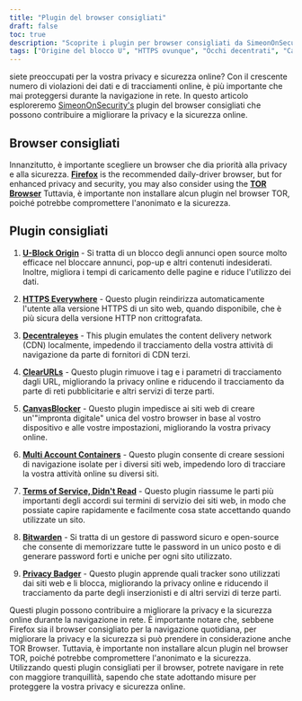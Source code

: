 ```yaml
---
title: "Plugin del browser consigliati"
draft: false
toc: true
description: "Scoprite i plugin per browser consigliati da SimeonOnSecurity per migliorare la vostra esperienza di navigazione. FireFox è il browser consigliato per la navigazione quotidiana, ma per una maggiore privacy e sicurezza, si può anche prendere in considerazione l'utilizzo di TOR Browser. I plugin consigliati includono U-Block Origin per il blocco degli annunci, HTTPS Everywhere per una navigazione sicura, Decentraleyes per l'emulazione di CDN locali, ClearURLs per la rimozione dei tag di tracciamento, CanvasBlocker per la prevenzione delle impronte digitali di JavaScript, Multi Account Containers per sessioni di navigazione isolate, Terms of Service, Didn't Read per ToS informati, Bitwarden per la gestione sicura delle password e Privacy Badger per bloccare i tracker. Migliorate la vostra privacy e la vostra sicurezza online con questi plugin per il browser più apprezzati."
tags: ["Origine del blocco U", "HTTPS ovunque", "Occhi decentrati", "Cancella URL", "Bloccatore di tela", "FireFox", "Bitwarden", "Raccomandazioni", "Browser TOR", "Blocco AD open source", "Emulatore CDN locale", "Impronta digitale di JavaScript", "Sessioni del browser isolate", "ToS loschi", "Gestore di password cloud sicuro e open source", "Blocco del tracker"]
---
```

 siete preoccupati per la vostra privacy e sicurezza online? Con il crescente numero di violazioni dei dati e di tracciamenti online, è più importante che mai proteggersi durante la navigazione in rete. In questo articolo esploreremo [SimeonOnSecurity's](https://twitter.com/SimeonOnSecurity) plugin del browser consigliati che possono contribuire a migliorare la privacy e la sicurezza online.

## Browser consigliati

Innanzitutto, è importante scegliere un browser che dia priorità alla privacy e alla sicurezza. [**Firefox**](https://www.mozilla.org/en-US/firefox/new/) is the recommended daily-driver browser, but for enhanced privacy and security, you may also consider using the [**TOR Browser**](https://www.torproject.org/download/) Tuttavia, è importante non installare alcun plugin nel browser TOR, poiché potrebbe compromettere l'anonimato e la sicurezza.

## Plugin consigliati

1. [**U-Block Origin**](https://github.com/gorhill/uBlock) - Si tratta di un blocco degli annunci open source molto efficace nel bloccare annunci, pop-up e altri contenuti indesiderati. Inoltre, migliora i tempi di caricamento delle pagine e riduce l'utilizzo dei dati.

2. [**HTTPS Everywhere**](https://www.eff.org/https-everywhere) - Questo plugin reindirizza automaticamente l'utente alla versione HTTPS di un sito web, quando disponibile, che è più sicura della versione HTTP non crittografata.

3. [**Decentraleyes**](https://decentraleyes.org/) - This plugin emulates the content delivery network (CDN) localmente, impedendo il tracciamento della vostra attività di navigazione da parte di fornitori di CDN terzi.

4. [**ClearURLs**](https://gitlab.com/KevinRoebert/ClearUrls) - Questo plugin rimuove i tag e i parametri di tracciamento dagli URL, migliorando la privacy online e riducendo il tracciamento da parte di reti pubblicitarie e altri servizi di terze parti.

5. [**CanvasBlocker**](https://github.com/kkapsner/CanvasBlocker) - Questo plugin impedisce ai siti web di creare un'"impronta digitale" unica del vostro browser in base al vostro dispositivo e alle vostre impostazioni, migliorando la vostra privacy online.

6. [**Multi Account Containers**](https://github.com/mozilla/multi-account-containers) - Questo plugin consente di creare sessioni di navigazione isolate per i diversi siti web, impedendo loro di tracciare la vostra attività online su diversi siti.

7. [**Terms of Service, Didn't Read**](https://tosdr.org/downloads.html) - Questo plugin riassume le parti più importanti degli accordi sui termini di servizio dei siti web, in modo che possiate capire rapidamente e facilmente cosa state accettando quando utilizzate un sito.

8. [**Bitwarden**](https://bitwarden.com/) - Si tratta di un gestore di password sicuro e open-source che consente di memorizzare tutte le password in un unico posto e di generare password forti e uniche per ogni sito utilizzato.

9. [**Privacy Badger**](https://privacybadger.org/) - Questo plugin apprende quali tracker sono utilizzati dai siti web e li blocca, migliorando la privacy online e riducendo il tracciamento da parte degli inserzionisti e di altri servizi di terze parti.

Questi plugin possono contribuire a migliorare la privacy e la sicurezza online durante la navigazione in rete. È importante notare che, sebbene Firefox sia il browser consigliato per la navigazione quotidiana, per migliorare la privacy e la sicurezza si può prendere in considerazione anche TOR Browser. Tuttavia, è importante non installare alcun plugin nel browser TOR, poiché potrebbe compromettere l'anonimato e la sicurezza. Utilizzando questi plugin consigliati per il browser, potrete navigare in rete con maggiore tranquillità, sapendo che state adottando misure per proteggere la vostra privacy e sicurezza online.
